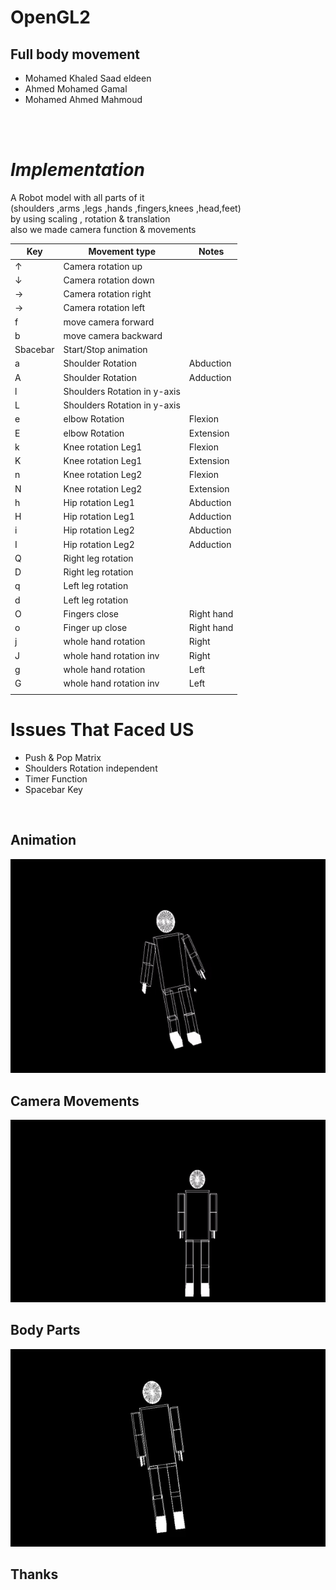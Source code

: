 # **OpenGL2**
## Full body movement  


- Mohamed Khaled Saad eldeen 
- Ahmed Mohamed Gamal 
- Mohamed Ahmed Mahmoud 
<br>
<br>

# *Implementation* 

A Robot model with all parts of it<br>
(shoulders ,arms ,legs ,hands ,fingers,knees ,head,feet)<br> 
by using scaling , rotation & translation <br>
also we made camera function & movements <br>


<div class="tg-wrap"><table id="tg-fAEUi">
<thead>
  <tr>
    <th>Key</th>
    <th>Movement type</th>
    <th>Notes</th>
  </tr>
</thead>
<tbody>
  <tr>
    <td>↑</td>
    <td>Camera rotation up</td>
    <td></td>
  </tr>
  <tr>
    <td>↓</td>
    <td>Camera rotation down</td>
    <td> </td>
  </tr>
  <tr>
    <td>→</td>
    <td>Camera rotation right</td>
    <td> </td>
  </tr>
  <tr>
    <td>→</td>
    <td>Camera rotation left</td>
    <td> </td>
  </tr>
  <tr>
    <td>f</td>
    <td>move camera forward</td>
    <td> </td>
  </tr>
  <tr>
    <td>b</td>
    <td>move camera backward</td>
    <td> </td>
  </tr>
  <tr>
    <td>Sbacebar</td>
    <td>Start/Stop animation</td>
    <td> </td>
  </tr>
  <tr>
    <td>a</td>
    <td>Shoulder Rotation</td>
    <td>Abduction</td>
  </tr>
  <tr>
    <td>A</td>
    <td>Shoulder Rotation</td>
    <td>Adduction</td>
  </tr>
  <tr>
    <td>l</td>
    <td>Shoulders Rotation in y-axis</td>
    <td></td>
  </tr>
  <tr>
    <td>L</td>
    <td>Shoulders Rotation in y-axis</td>
    <td></td>
  </tr>
  <tr>
    <td>e</td>
    <td>elbow Rotation</td>
    <td>Flexion</td>
  </tr>
  <tr>
    <td>E</td>
    <td>elbow Rotation</td>
    <td>Extension</td>
  </tr>
  <tr>
    <td>k</td>
    <td>Knee rotation Leg1</td>
    <td>Flexion</td>
  </tr>
  <tr>
    <td>K</td>
    <td>Knee rotation Leg1</td>
    <td>Extension</td>
  </tr>
  <tr>
    <td>n</td>
    <td>Knee rotation Leg2</td>
    <td>Flexion</td>
  </tr>
  <tr>
    <td>N</td>
    <td>Knee rotation Leg2</td>
    <td>Extension</td>
  </tr>
  <tr>
    <td>h</td>
    <td>Hip rotation Leg1</td>
    <td>Abduction</td>
  </tr>
  <tr>
    <td>H</td>
    <td>Hip rotation Leg1</td>
    <td>Adduction</td>
  </tr>
  <tr>
    <td>i</td>
    <td>Hip rotation Leg2</td>
    <td>Abduction</td>
  </tr>
  <tr>
    <td>I</td>
    <td>Hip rotation Leg2</td>
    <td>Adduction</td>
  </tr>
  <tr>
    <td>Q</td>
    <td>Right leg rotation</td>
    <td></td>
  </tr>
  <tr>
    <td>D</td>
    <td>Right leg rotation</td>
    <td></td>
  </tr>
  <tr>
    <td>q</td>
    <td>Left leg rotation</td>
    <td></td>
  </tr>
  <tr>
    <td>d</td>
    <td>Left leg rotation</td>
    <td></td>
  </tr>
   <tr>
    <td>O</td>
    <td>Fingers close </td>
    <td>Right hand </td>
  </tr>
  <tr>
    <td>o</td>
    <td>Finger up close </td>
    <td> Right hand</td>
  </tr>
  <tr>
    <td>j</td>
    <td>whole hand rotation</td>
    <td> Right</td>
  </tr>
  <tr>
    <td>J</td>
    <td>whole hand rotation inv</td>
    <td> Right</td>
  </tr>
  <tr>
    <td>g</td>
    <td>whole hand rotation</td>
    <td>Left</td>
  </tr>
  <tr>
    <td>G</td>
    <td>whole hand rotation inv</td>
    <td>Left</td>
  </tr>
  <tr>
    <td></td>
    <td></td>
    <td></td>
  </tr>
</tbody>
</table></div>

# Issues That Faced US
- Push & Pop Matrix
- Shoulders Rotation independent 
- Timer Function 
- Spacebar Key
<br>

## **Animation**

<img src="Images/animation.gif">

## **Camera Movements**

<img src="Images/Camera Movement.gif">

## **Body Parts**

<img src="Images/Body parts.gif">

## Thanks

